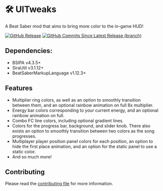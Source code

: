 # 🛠️ UITweaks
A Beat Saber mod that aims to bring more color to the in-game HUD!

[![GitHub Release](https://img.shields.io/github/v/release/Exomanz/UITweaks?style=flat-square&color=cornflowerblue)](https://github.com/Exomanz/UITweaks/releases/latest)
[![GitHub Commits Since Latest Release (branch)](https://img.shields.io/github/commits-since/Exomanz/UITweaks/latest?style=flat-square&color=green)](https://github.com/Exomanz/UITweaks/commits)

## Dependencies:
- BSIPA v4.3.5+
- SiraUtil v3.1.12+
- BeatSaberMarkupLanguage v1.12.3+

## Features
- Multiplier ring colors, as well as an option to smoothly transition between them, and an optional rainbow animation on full 8x multiplier.
- Energy bar colors corresponding to your current energy, and an optional rainbow animation on full.
- Combo FC line colors, including optional gradient lines.
- Colors for the progress bar, background, and slider knob. There also exists an option to smoothly transition between two colors as the song progresses.
- Multiplayer player position panel colors for each position, an option to hide the first place animation, and an option for the static panel to use a static color.
- And so much more!

## Contributing
Please read the [contributing file](CONTRIBUTING.md) for more information.
